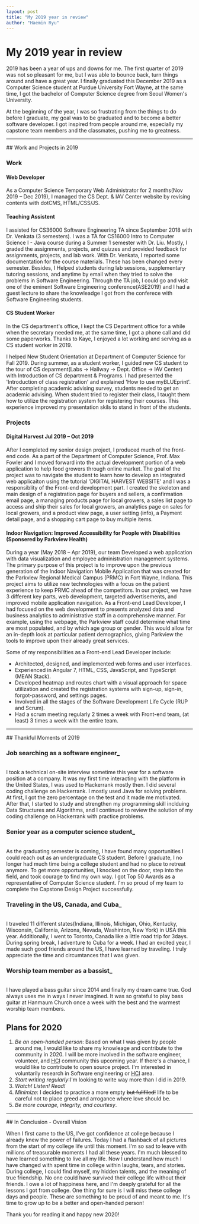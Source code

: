 ```yaml
---
layout: post
title: "My 2019 year in review"
author: "Haemin Ryu"
---
```


# My 2019 year in review 

2019 has been a year of ups and downs for me. The first quarter of 2019 was not so pleasant for me, but I was able to bounce back, turn things around and have a great year. I finally graduated this December 2019 as a Computer Science student at Purdue University Fort Wayne, at the same time, I got the bachelor of Computer Science degree from Seoul Women's University. 

At the beginning of the year, I was so frustrating from the things to do before I graduate, my goal was to be graduated and to become a better software developer. I got inspired from people around me, especially my capstone team members and the classmates, pushing me to greatness.

<hr>
## Work and Projects in 2019

### Work
#### Web Developer
As a Computer Science Temporary Web Administrator for 2 months(Nov 2019 – Dec 2019), I managed the CS Dept. & IAV Center website by revising contents with dotCMS, HTML/CSS/JS. 

#### Teaching Assistent
I assisted for CS36000 Software Engineering TA since September 2018 with Dr. Venkata (3 semesters). I was a TA for CS16000 Intro to Computer Science I - Java course during a Summer 1 semester with Dr. Liu. Mostly, I graded the assignments, projects, and quizzes and provided feedback for assignments, projects, and lab work. With Dr. Venkata, I reported some documentation for the course materials. These has been changed every semester. Besides, I Helped students during lab sessions, supplementary tutoring sessions, and anytime by email when they tried to solve the problems in Software Engineering. Through the TA job, I could go and visit one of the eminent Software Engineering conference(ASE2019) and I had a guest lecture to share the knowleadge I got from the conferece with Software Engineering students. 

#### CS Student Worker
In the CS department's office, I kept the CS Department office for a while when the secretary needed me, at the same time, I got a phone call and did some paperworks. Thanks to Kaye, I enjoyed a lot working and serving as a CS student worker in 2019.

I helped New Student Orientation at Department of Computer Science for Fall 2019. During summer, as a student worker, I guided new CS student to the tour of CS deparment(Labs -> Hallway -> Dept. Office -> IAV Center) with Introduction of CS department & Programs. I had presented the 'Introduction of class registration' and explained 'How to use myBLUEprint'. After completing academic advising survey, students needed to get an academic advising. When student tried to register their class, I taught them how to utilize the registration system for registering their courses. This experience improved my presentation skils to stand in front of the students. 


### Projects

#### Digital Harvest  Jul 2019 –  Oct 2019               	              
After I completed my senior design project, I produced much of the front-end code. As a part of the Department of Computer Science, Prof. Max Fowler and I moved forward into the actual development portion of a web application to help food growers through online market. The goal of the project was to navigate the student to learn how to develop an integrated web applicaiton using the tutorial 'DIGITAL HARVEST WEBSITE' and I was a responsiblity of the Front-end development part. 
I created the skeleton and main design of a registration page for buyers and sellers, a confirmation email page, a managing products page for local growers, a sales list page to access and ship their sales for local growers, an analytics page on sales for local growers, and a product view page, a user setting (info), a Payment detail page, and a shopping cart page to buy multiple items.

#### Indoor Navigation: Improved Accessibility for People with Disabilities (Sponsered by Parkview Health)
During a year (May 2018 – Apr 2019), our team Developed a web application with data visualization and employee administration management systems. The primary purpose of this project is to improve upon the previous generation of the Indoor Navigation Mobile Application that was created for the Parkview Regional Medical Campus (PRMC) in Fort Wayne, Indiana. This project aims to utilize new technologies with a focus on the patient experience to keep PRMC ahead of the competitors. In our project, we have 3 different key parts, web development, targeted advertisements, and improved mobile application navigation. As a Front-end Lead Developer, I had focused on the web development to presents analyzed data and business analytics to administrative staff in a comprehensive manner. For example, using the webpage, the Parkview staff could determine what time are most populated, and by which age group or gender. This would allow for an in-depth look at particular patient demographics, giving Parkview the tools to improve upon their already great services.

Some of my responsibilities as a Front-end Lead Developer include:
- Architected, designed, and implemented web forms and user interfaces.
- Experienced in Angular 7, HTML, CSS, JavaScript, and TypeScript (MEAN Stack).
- Developed heatmap and routes chart with a visual approach for space utilization and created the registration systems with sign-up, sign-in, forgot-password, and settings pages. 
- Involved in all the stages of the Software Development Life Cycle (RUP and Scrum).
- Had a scrum meeting regularly 2 times a week with Front-end team, (at least) 3 times a week with the entire team. 


<hr>
## Thankful Moments of 2019

### Job searching as a software engineer_
<br>
I took a technical on-site interview sometime this year for a software position at a company. It was my first time interacting with the platform in the United States, I was used to Hackerrank mostly then. I did several coding challenge on Hackerrank. I mostly used Java for solving problems. At first, I got the zero percentage on the test and it made me motivated. After that, I started to study and strengthen my programming skill inclduing Data Structures and Algorithms, and I continued to review the solution of my coding challenge on Hackerrank with practice problems. 
<br>

### Senior year as a computer science student_
<br>
As the graduating semester is coming, I have found many opportunities I could reach out as an undergraduate CS student. Before I graduate, I no longer had much time being a college student and had no place to retreat anymore. To get more opportunities, I knocked on the door, step into the field, and took courage to find my own way. I got Top 50 Awards as a representative of Computer Science student. I'm so proud of my team to complete the Capstone Design Project successfully. 
<br>

### Traveling in the US, Canada, and Cuba_
<br>
I traveled 11 different states(Indiana, Illinois, Michigan, Ohio, Kentucky, Wisconsin, California, Arizona, Nevada, Washinton, New York) in USA this year. Additionally, I went to Toronto, Canada like a little road trip for 3days. During spring break, I adventure to Cuba for a week. I had an excited year, I made such good friends around the US, I have learned  by traveling. I truly appreciate the time and circumtances that I was given. 
<br>

### Worship team member as a bassist_
<br>
I have played a bass guitar since 2014 and finally my dream came true. God always uses me in ways I never imagined. It was so grateful to play bass guitar at Hanmaum Church once a week with the best and the warmest worship team members. 

## Plans for 2020

1. _Be an open-handed person_: Based on what I was given by people around me, I would like to share my knowleage and contribute to the community in 2020. I will be more involved in the software engineer, volunteer, and <abbr title="Human-Computer Interaction">HCI</abbr> community this upcoming year. If there's a chance, I would like to contribute to open source project. I'm interested in voluntarily research in Software engineering or <abbr title="Human-Computer Interaction">HCI</abbr> area. 
2. _Start writing regularly_:I'm looking to write way more than I did in 2019.
3. _Watch! Listen! Read!_
4. _Minimize_: I decided to practice a more empty ~~but fullfiled!~~ life to be careful not to place greed and arrogance where love should be.
5. _Be more courage,  integrity, and courtesy_. 

<hr>
## In Conclusion - Overall Vision

When I first came to the US, I’ve got confidence at college because I already knew the power of failures.
Today I had a flashback of all pictures from the start of my college life until this moment. I'm so sad to leave with millions of treasurable moments I had all these years. I'm much blessed to have learned something to live all my life.
Now I understand how much I have changed with spent time in college within laughs, tears, and stories. During college, I could find myself, my hidden talents, and the meaning of true friendship. No one could have survived their college life without their friends. I owe a lot of happiness here, and I'm deeply grateful for all the lessons I got from college.
One thing for sure is I will miss these college days and people. These are something to be proud of and meant to me. It's time to grow up to be a better and open-handed person!

Thank you for reading it and happy new 2020! 
